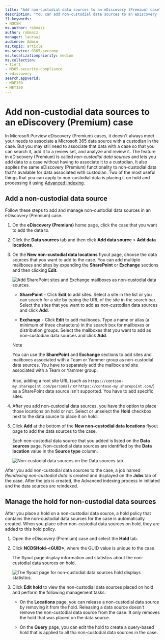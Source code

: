 ```yaml
---
title: "Add non-custodial data sources to an eDiscovery (Premium) case"
description: "You can add non-custodial data sources to an eDiscovery (Premium) case and place a hold on the data source. Non-custodial data sources are reindexed, so any content that was marked as partially indexed is reprocessed to make it fully and quickly searchable." 
f1.keywords:
- NOCSH
ms.author: robmazz
author: robmazz
manager: laurawi
audience: Admin
ms.topic: article
ms.service: O365-seccomp
ms.localizationpriority: medium
ms.collection:
- tier1
- M365-security-compliance
- ediscovery 
search.appverid: 
- MOE150
- MET150
---
```


# Add non-custodial data sources to an eDiscovery (Premium) case

In Microsoft Purview eDiscovery (Premium) cases, it doesn't always meet your needs to associate a Microsoft 365 data source with a custodian in the case. But you may still need to associate that data with a case so that you can search it, add it to a review set, and analyze and review it. The feature in eDiscovery (Premium) is called *non-custodial data sources* and lets you add data to a case without having to associate it to a custodian. It also applies the same eDiscovery (Premium) functionality to non-custodial data that's available for data associated with custodian. Two of the most useful things that you can apply to non-custodial data is placing it on hold and processing it using [Advanced indexing](indexing-custodian-data.md).

## Add a non-custodial data source

Follow these steps to add and manage non-custodial data sources in an eDiscovery (Premium) case.

1. On the **eDiscovery (Premium)** home page, click the case that you want to add the data to.

2. Click the **Data sources** tab and then click **Add data source** > **Add data locations**.

3. On the **New non-custodial data locations** flyout page, choose the data sources that you want to add to the case. You can add multiple mailboxes and sites by expanding the **SharePoint** or **Exchange** sections and then clicking **Edit**.

   ![Add SharePoint sites and Exchange mailboxes as non-custodial data sources.](../media/NonCustodialDataSources1.png)

   - **SharePoint** - Click **Edit** to add sites. Select a site in the list or you can search for a site by typing the URL of the site in the search bar. Select the sites that you want to add as non-custodian data sources and click **Add**.

   - **Exchange** - Click **Edit** to add mailboxes. Type a name or alias (a minimum of three characters) in the search box for mailboxes or distribution groups. Select the mailboxes that you want to add as non-custodian data sources and click **Add**.

   > [!NOTE]
   > You can use the **SharePoint** and **Exchange** sections to add sites and mailboxes associated with a Team or Yammer group as non-custodial data sources. You have to separately add the mailbox and site associated with a Team or Yammer group.<br/><br/> Also, adding a root site URL (such as `https://contoso-my.sharepoint.com/personal/` or  `https://contoso-my.sharepoint.com/`) as a SharePoint data source isn't supported. You have to add specific sites.

4. After you add non-custodial data sources, you have the option to place those locations on hold or not. Select or unselect the **Hold** checkbox next to the data source to place it on hold.

5. Click **Add** at the bottom of the **New non-custodial data locations** flyout page to add the data sources to the case.

   Each non-custodial data source that you added is listed on the **Data sources** page. Non-custodial data sources are identified by the **Data location** value in the **Source type** column.

   ![Non-custodial data sources on the Data sources tab.](../media/NonCustodialDataSources2.png)

After you add non-custodial data sources to the case, a job named *Reindexing non-custodial data* is created and displayed on the **Jobs** tab of the case. After the job is created, the Advanced indexing process in initiated and the data sources are reindexed.

## Manage the hold for non-custodial data sources

After you place a hold on a non-custodial data source, a hold policy that contains the non-custodial data sources for the case is automatically created. When you place other non-custodial data sources on hold, they are added to this hold policy.

1. Open the eDiscovery (Premium) case and select the **Hold** tab.

2. Click **NCDSHold-\<GUID\>**, where the GUID value is unique to the case.

   The flyout page display information and statistics about the non-custodial data sources on hold.

   ![The flyout page for non-custodial data sources hold displays statistics.](../media/NonCustodialDataSourcesHoldFlyout.png)

3. Click **Edit hold** to view the non-custodial data sources placed on hold and perform the following management tasks:

   - On the **Locations** page, you can release a non-custodial data source by removing it from the hold. Releasing a data source doesn't remove the non-custodial data source from the case. It only removes the hold that was placed on the data source.

   - On the **Query** page, you can edit the hold to create a query-based hold that is applied to all tha non-custodial data sources in the case.
